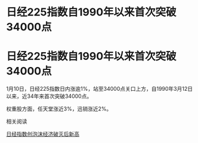 # 日经225指数自1990年以来首次突破34000点

# 日经225指数自1990年以来首次突破34000点

1月10日，日经225指数日内涨逾1%，站至34000点关口上方，自1990年3月12日以来，近34年来首次突破34000点。

权重股方面，任天堂涨近3%，迅销涨近2%。

相关阅读

[日经指数创泡沫经济破灭后新高](https://news.qq.com/rain/a/20240109A07ZIA00)

